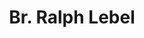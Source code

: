 ---
title: Br. Ralph Lebel
contentful:
  contentype: 
space_id : 1rmOsHG48w0OIcyMs86WuA
template : post.html 
exists : br-ralph-label
---
